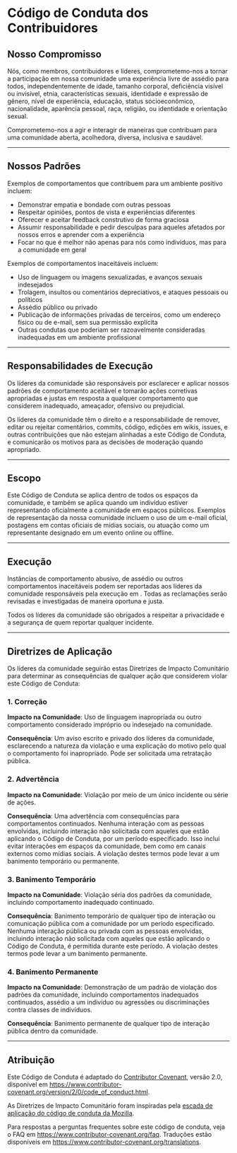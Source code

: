 # Código de Conduta dos Contribuidores

## Nosso Compromisso

Nós, como membros, contribuidores e líderes, comprometemo-nos a tornar a participação em nossa comunidade uma experiência livre de assédio para todos, independentemente de idade, tamanho corporal, deficiência visível ou invisível, etnia, características sexuais, identidade e expressão de gênero, nível de experiência, educação, status socioeconômico, nacionalidade, aparência pessoal, raça, religião, ou identidade e orientação sexual.

Comprometemo-nos a agir e interagir de maneiras que contribuam para uma comunidade aberta, acolhedora, diversa, inclusiva e saudável.

---

## Nossos Padrões

Exemplos de comportamentos que contribuem para um ambiente positivo incluem:

- Demonstrar empatia e bondade com outras pessoas
- Respeitar opiniões, pontos de vista e experiências diferentes
- Oferecer e aceitar feedback construtivo de forma graciosa
- Assumir responsabilidade e pedir desculpas para aqueles afetados por nossos erros e aprender com a experiência
- Focar no que é melhor não apenas para nós como indivíduos, mas para a comunidade em geral

Exemplos de comportamentos inaceitáveis incluem:

- Uso de linguagem ou imagens sexualizadas, e avanços sexuais indesejados
- Trolagem, insultos ou comentários depreciativos, e ataques pessoais ou políticos
- Assédio público ou privado
- Publicação de informações privadas de terceiros, como um endereço físico ou de e-mail, sem sua permissão explícita
- Outras condutas que poderiam ser razoavelmente consideradas inadequadas em um ambiente profissional

---

## Responsabilidades de Execução

Os líderes da comunidade são responsáveis por esclarecer e aplicar nossos padrões de comportamento aceitável e tomarão ações corretivas apropriadas e justas em resposta a qualquer comportamento que considerem inadequado, ameaçador, ofensivo ou prejudicial.

Os líderes da comunidade têm o direito e a responsabilidade de remover, editar ou rejeitar comentários, commits, código, edições em wikis, issues, e outras contribuições que não estejam alinhadas a este Código de Conduta, e comunicarão os motivos para as decisões de moderação quando apropriado.

---

## Escopo

Este Código de Conduta se aplica dentro de todos os espaços da comunidade, e também se aplica quando um indivíduo estiver representando oficialmente a comunidade em espaços públicos. Exemplos de representação da nossa comunidade incluem o uso de um e-mail oficial, postagens em contas oficiais de mídias sociais, ou atuação como um representante designado em um evento online ou offline.

---

## Execução

Instâncias de comportamento abusivo, de assédio ou outros comportamentos inaceitáveis podem ser reportadas aos líderes da comunidade responsáveis pela execução em . Todas as reclamações serão revisadas e investigadas de maneira oportuna e justa.

Todos os líderes da comunidade são obrigados a respeitar a privacidade e a segurança de quem reportar qualquer incidente.

---

## Diretrizes de Aplicação

Os líderes da comunidade seguirão estas Diretrizes de Impacto Comunitário para determinar as consequências de qualquer ação que considerem violar este Código de Conduta:

### 1. Correção

**Impacto na Comunidade**: Uso de linguagem inapropriada ou outro comportamento considerado impróprio ou indesejado na comunidade.

**Consequência**: Um aviso escrito e privado dos líderes da comunidade, esclarecendo a natureza da violação e uma explicação do motivo pelo qual o comportamento foi inapropriado. Pode ser solicitada uma retratação pública.

### 2. Advertência

**Impacto na Comunidade**: Violação por meio de um único incidente ou série de ações.

**Consequência**: Uma advertência com consequências para comportamentos continuados. Nenhuma interação com as pessoas envolvidas, incluindo interação não solicitada com aqueles que estão aplicando o Código de Conduta, por um período especificado. Isso inclui evitar interações em espaços da comunidade, bem como em canais externos como mídias sociais. A violação destes termos pode levar a um banimento temporário ou permanente.

### 3. Banimento Temporário

**Impacto na Comunidade**: Violação séria dos padrões da comunidade, incluindo comportamento inadequado continuado.

**Consequência**: Banimento temporário de qualquer tipo de interação ou comunicação pública com a comunidade por um período especificado. Nenhuma interação pública ou privada com as pessoas envolvidas, incluindo interação não solicitada com aqueles que estão aplicando o Código de Conduta, é permitida durante este período. A violação destes termos pode levar a um banimento permanente.

### 4. Banimento Permanente

**Impacto na Comunidade**: Demonstração de um padrão de violação dos padrões da comunidade, incluindo comportamentos inadequados continuados, assédio a um indivíduo ou agressões ou discriminações contra classes de indivíduos.

**Consequência**: Banimento permanente de qualquer tipo de interação pública dentro da comunidade.

---

## Atribuição

Este Código de Conduta é adaptado do [Contributor Covenant](https://www.contributor-covenant.org), versão 2.0, disponível em https://www.contributor-covenant.org/version/2/0/code_of_conduct.html.

As Diretrizes de Impacto Comunitário foram inspiradas pela [escada de aplicação do código de conduta da Mozilla](https://github.com/mozilla/diversity).

Para respostas a perguntas frequentes sobre este código de conduta, veja o FAQ em https://www.contributor-covenant.org/faq. Traduções estão disponíveis em https://www.contributor-covenant.org/translations.
